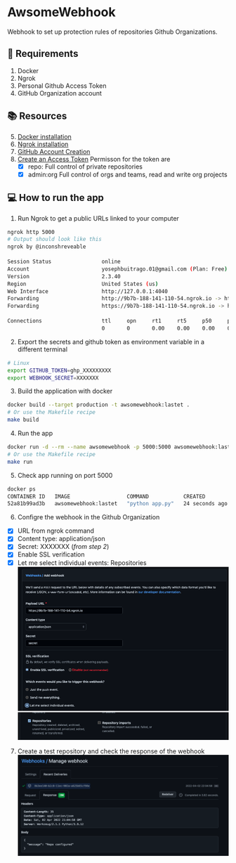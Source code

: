 
# AwsomeWebhook

Webhook to set up protection rules of repositories Github Organizations.

##  :mega: Requirements

 1. Docker
 2. Ngrok
 3. Personal Github Access Token
 4. GitHub Organization account 
 
 ## :books: Resources
 5. [Docker installation](https://www.docker.com/products/docker-desktop)
 6. [Ngrok installation](https://ngrok.com/download)
 7. [GitHub Account Creation](https://github.com/join)
 8. [Create an Access Token](https://github.com/settings/tokens/new)
	  Permisson for the token are
	  - [x] repo: Full control of private repositories
	  - [x] admin:org Full control of orgs and teams, read and write org projects
## :computer: How to run the app

1. Run Ngrok to get a public URLs linked to your computer
```bash
ngrok http 5000
# Output should look like this
ngrok by @inconshreveable                                                                                                                                                                   (Ctrl+C to quit)

Session Status                online
Account                       yosephbuitrago.01@gmail.com (Plan: Free)
Version                       2.3.40
Region                        United States (us)
Web Interface                 http://127.0.0.1:4040
Forwarding                    http://9b7b-188-141-110-54.ngrok.io -> http://localhost:5000
Forwarding                    https://9b7b-188-141-110-54.ngrok.io -> http://localhost:5000

Connections                   ttl     opn     rt1     rt5     p50     p90
                              0       0       0.00    0.00    0.00    0.00
```
2. Export the secrets and github token as environment variable in a different terminal
```bash
# Linux
export GITHUB_TOKEN=ghp_XXXXXXXXX
export WEBHOOK_SECRET=XXXXXXX
```
3. Build the application with docker
```bash
docker build --target production -t awsomewebhook:lastet .
# Or use the Makefile recipe
make build
```
4. Run the app
```bash 
docker run -d --rm --name awsomewebhook -p 5000:5000 awsomewebhook:lastet
# Or use the Makefile recipe
make run
```
5. Check app running on port 5000
```bash
docker ps
CONTAINER ID   IMAGE                  COMMAND           CREATED          STATUS          PORTS                                       NAMES
52a81b99ad3b   awsomewebhook:lastet   "python app.py"   24 seconds ago   Up 19 seconds   0.0.0.0:5000->5000/tcp, :::5000->5000/tcp   awsomewebhook
```
6.  Configre the webhook in the Github Organization
 - [x] URL from ngrok command
 - [x] Content type: application/json
 - [x] Secret: XXXXXXX (*from step 2*)
 - [x] Enable SSL verification
 - [x] Let me select individual events:  Repositories
![alt text](images/webhook_config.png)
![alt text](images/events.png)

7. Create a test repository and check the response of the webhook
![alt text](images/webhook_response.png)

 
